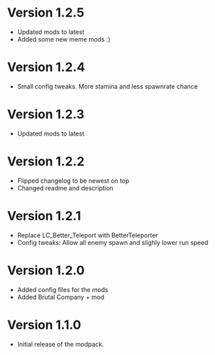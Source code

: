 # Version 1.2.5
- Updated mods to latest
- Added some new meme mods :)

# Version 1.2.4
- Small config tweaks. More stamina and less spawnrate chance

# Version 1.2.3
- Updated mods to latest

# Version 1.2.2
- Flipped changelog to be newest on top
- Changed readme and description

# Version 1.2.1
- Replace LC_Better_Teleport with BetterTeleporter
- Config tweaks: Allow all enemy spawn and slighly lower run speed

# Version 1.2.0
- Added config files for the mods
- Added Brutal Company + mod

# Version 1.1.0
- Initial release of the modpack.